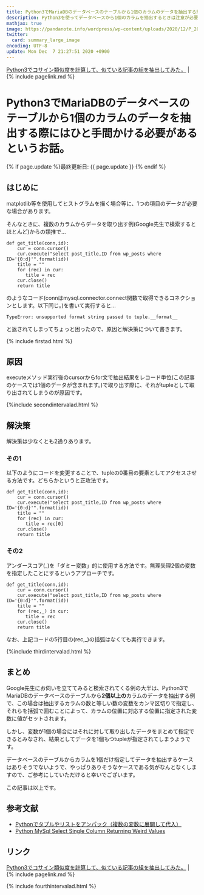 ```yaml
---
title: Python3でMariaDBのデータベースのテーブルから1個のカラムのデータを抽出する際にはひと手間かける必要があるというお話。 - panda大学習帳外伝
description: Python3を使ってデータベースから1個のカラムを抽出するときは注意が必要かもしれないというお話です。
mathjax: true
image: https://pandanote.info/wordpress/wp-content/uploads/2020/12/P_20201114_163718_vHDR_On_HP-scaled.jpg
twitter: 
  card: summary_large_image
encoding: UTF-8
update: Mon Dec  7 21:27:51 2020 +0900
---
```

[Python3でコサイン類似度を計算して、似ている記事の組を抽出してみた。](https://pandanote.info/?p=7030) \| {% include pagelink.md %}
# Python3でMariaDBのデータベースのテーブルから1個のカラムのデータを抽出する際にはひと手間かける必要があるというお話。
{% if page.update %}最終更新日: {{ page.update }} {% endif %}
## はじめに
matplotlib等を使用してヒストグラムを描く場合等に、1つの項目のデータが必要な場合があります。

そんなときに、複数のカラムからデータを取り出す例(Google先生で検索するとほとんど)からの類推で…

```
def get_title(conn,id):
    cur = conn.cursor()
    cur.execute("select post_title,ID from wp_posts where ID='{0:d}'".format(id))
    title = ""
    for (rec) in cur:
       title = rec 
    cur.close()
    return title
```

のようなコード(connはmysql.connector.connect関数で取得できるコネクションとします。以下同じ。)を書いて実行すると…

```
TypeError: unsupported format string passed to tuple.__format__
```

と返されてしまってちょっと困ったので、原因と解決策について書きます。

{% include firstad.html %}

## 原因
executeメソッド実行後のcursorからfor文で抽出結果をレコード単位(この記事のケースでは1個のデータが含まれます。)で取り出す際に、それがtupleとして取り出されてしまうのが原因です。

{%include secondintervalad.html %}

## 解決策
解決策は少なくとも2通りあります。

### その1
以下のようにコードを変更することで、tupleの0番目の要素としてアクセスさせる方法です。どちらかというと正攻法です。

```
def get_title(conn,id):
    cur = conn.cursor()
    cur.execute("select post_title,ID from wp_posts where ID='{0:d}'".format(id))
    title = ""
    for (rec) in cur:
       title = rec[0]
    cur.close()
    return title
```
### その2

アンダースコア(_)を「ダミー変数」的に使用する方法です。無理矢理2個の変数を指定したことにするというアプローチです。

```
def get_title(conn,id):
    cur = conn.cursor()
    cur.execute("select post_title,ID from wp_posts where ID='{0:d}'".format(id))
    title = ""
    for (rec,_) in cur:
       title = rec
    cur.close()
    return title
```

なお、上記コードの5行目の(rec,_)の括弧はなくても実行できます。

{%include thirdintervalad.html %}

## まとめ
Google先生にお伺いを立ててみると検索されてくる例の大半は、Python3でMariaDBのデータベースのテーブルから**2個以上の**カラムのデータを抽出する例で、この場合は抽出するカラムの数と等しい数の変数をカンマ区切りで指定し、それらを括弧で囲むことによって、カラムの位置に対応する位置に指定された変数に値がセットされます。

しかし、変数が1個の場合にはそれに対して取り出したデータをまとめて指定できるとみなされ、結果としてデータを1個もつtupleが指定されてしまうようです。

データベースのテーブルからカラムを1個だけ指定してデータを抽出するケースはありそうでないようで、やっぱりありそうなケースである気がなんとなくしますので、ご参考にしていただけると幸いでございます。

この記事は以上です。

## 参考文献
- [Pythonでタプルやリストをアンパック（複数の変数に展開して代入）](https://note.nkmk.me/python-tuple-list-unpack/)
- [Python MySql Select Single Column Returning Weird Values](https://stackoverflow.com/questions/33375559/python-mysql-select-single-column-returning-weird-values)

## リンク
[Python3でコサイン類似度を計算して、似ている記事の組を抽出してみた。](https://pandanote.info/?p=7030) \| {% include pagelink.md %}

{% include fourthintervalad.html %}
